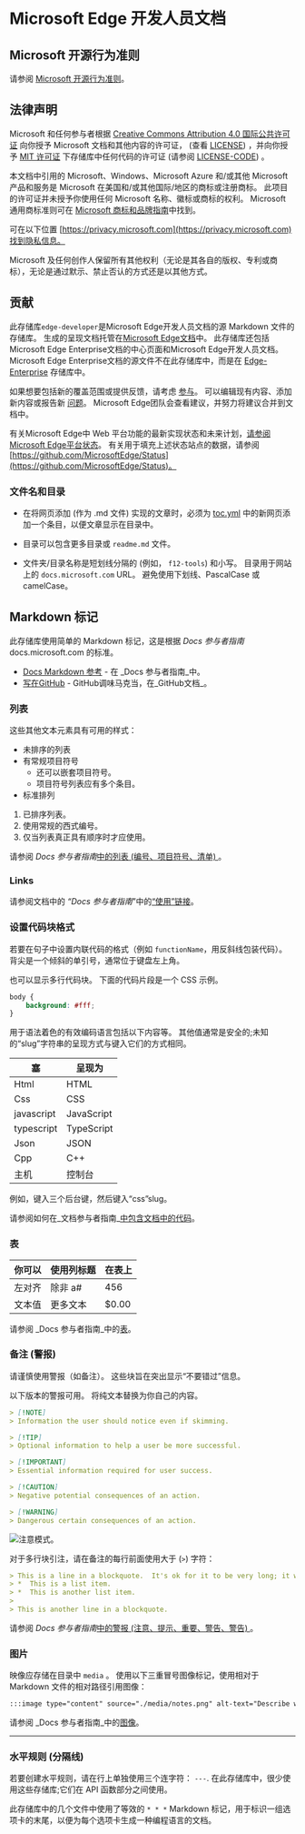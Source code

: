 # <a name="microsoft-edge-developer-documentation"></a>Microsoft Edge 开发人员文档


<!-- ====================================================================== -->
## <a name="microsoft-open-source-code-of-conduct"></a>Microsoft 开源行为准则

请参阅 [Microsoft 开源行为准则](CODE_OF_CONDUCT.md)。


<!-- ====================================================================== -->
## <a name="legal-notices"></a>法律声明

Microsoft 和任何参与者根据 [Creative Commons Attribution 4.0 国际公共许可证](https://creativecommons.org/licenses/by/4.0/legalcode) 向你授予 Microsoft 文档和其他内容的许可证， (查看 [LICENSE](LICENSE)) ，并向你授予 [MIT 许可证](https://opensource.org/licenses/MIT) 下存储库中任何代码的许可证 (请参阅 [LICENSE-CODE](LICENSE-CODE)) 。

本文档中引用的 Microsoft、Windows、Microsoft Azure 和/或其他 Microsoft 产品和服务是 Microsoft 在美国和/或其他国际/地区的商标或注册商标。  此项目的许可证并未授予你使用任何 Microsoft 名称、徽标或商标的权利。  Microsoft 通用商标准则可在 [Microsoft 商标和品牌指南](https://go.microsoft.com/fwlink/?LinkID=254653)中找到。

可在以下位置 [https://privacy.microsoft.com](https://privacy.microsoft.com)找到隐私信息。

Microsoft 及任何创作人保留所有其他权利（无论是其各自的版权、专利或商标），无论是通过默示、禁止否认的方式还是以其他方式。


<!-- ====================================================================== -->
## <a name="contributing"></a>贡献

此存储库`edge-developer`是Microsoft Edge开发人员文档的源 Markdown 文件的存储库。  生成的呈现文档托管在[Microsoft Edge文档](https://docs.microsoft.com/microsoft-edge/developer/)中。  此存储库还包括Microsoft Edge Enterprise文档的中心页面和Microsoft Edge开发人员文档。  Microsoft Edge Enterprise文档的源文件不在此存储库中，而是在 [Edge-Enterprise](https://github.com/MicrosoftDocs/Edge-Enterprise) 存储库中。

如果想要包括新的覆盖范围或提供反馈，请考虑 [参与](CONTRIBUTING.md)。  可以编辑现有内容、添加新内容或报告新 [问题](https://github.com/MicrosoftDocs/edge-developer/issues)。  Microsoft Edge团队会查看建议，并努力将建议合并到文档中。

有关Microsoft Edge中 Web 平台功能的最新实现状态和未来计划，[请参阅Microsoft Edge平台状态](https://developer.microsoft.com/en-us/microsoft-edge/status)。<!-- temp keep /en-us, delete it later when omitting it ends up at right url --> 有关用于填充上述状态站点的数据，请参阅 [https://github.com/MicrosoftEdge/Status](https://github.com/MicrosoftEdge/Status)。


### <a name="file-names-and-directories"></a>文件名和目录

*  在将网页添加 (作为 .md 文件) 实现的文章时，必须为 [toc.yml](microsoft-edge/toc.yml) 中的新网页添加一个条目，以便文章显示在目录中。

*  目录可以包含更多目录或 `readme.md` 文件。

*  文件夹/目录名称是短划线分隔的 (例如， `f12-tools`) 和小写。  目录用于网站上的 `docs.microsoft.com` URL。  避免使用下划线、PascalCase 或 camelCase。


<!-- ====================================================================== -->
## <a name="markdown-tagging"></a>Markdown 标记

此存储库使用简单的 Markdown 标记，这是根据 _Docs 参与者指南_ docs.microsoft.com 的标准。

* [Docs Markdown 参考](https://docs.microsoft.com/contribute/markdown-reference) - 在 _Docs 参与者指南_中。
* [写在GitHub](https://docs.github.com/en/github/writing-on-github) - GitHub调味马克当，在_GitHub文档_。


### <a name="lists"></a>列表

这些其他文本元素具有可用的样式：

*  未排序的列表
*  有常规项目符号
   *  还可以嵌套项目符号。
   *  项目符号列表应有多个条目。
*  标准排列

1. 已排序列表。
1. 使用常规的西式编号。
1. 仅当列表真正具有顺序时才应使用。

请参阅 _Docs 参与者指南_[中的列表 (编号、项目符号、清单) ](https://docs.microsoft.com/contribute/markdown-reference#lists-numbered-bulleted-checklist)。


### <a name="links"></a>Links

请参阅文档中的 _“Docs 参与者指南_”中的[“使用”链接](https://docs.microsoft.com/contribute/how-to-write-links)。


### <a name="formatting-code-blocks"></a>设置代码块格式

若要在句子中设置内联代码的格式（例如 `functionName`，用反斜线包装代码）。  背尖是一个倾斜的单引号，通常位于键盘左上角。

也可以显示多行代码块。  下面的代码片段是一个 CSS 示例。

```css
body {
    background: #fff;
}
```

用于语法着色的有效编码语言包括以下内容等。  其他值通常是安全的;未知的“slug”字符串的呈现方式与键入它们的方式相同。

| 塞 | 呈现为 |
|---|---|
| Html | HTML |
| Css | CSS |
| javascript | JavaScript | 
| typescript | TypeScript |
| Json | JSON |
| Cpp | C++ |
| 主机 | 控制台 |

例如，键入三个后台键，然后键入“css”slug。

请参阅如何在_文档参与者指南_[中包含文档中的代码](https://docs.microsoft.com/contribute/code-in-docs)。


### <a name="tables"></a>表

| 你可以 | 使用列标题 | 在表上 |
|:-- |:--- |:--- |
| 左对齐 | 除非 a# | 456 |
| 文本值 | 更多文本 | $0.00 |

请参阅 _Docs 参与者指南_中的[表](https://docs.microsoft.com/contribute/markdown-reference#tables)。


### <a name="notes-alerts"></a>备注 (警报) 

请谨慎使用警报（如备注）。  这些块旨在突出显示“不要错过”信息。

以下版本的警报可用。  将纯文本替换为你自己的内容。

```md
> [!NOTE]
> Information the user should notice even if skimming.
```

```md
> [!TIP]
> Optional information to help a user be more successful.
```

```md
> [!IMPORTANT]
> Essential information required for user success.
```

```md
> [!CAUTION]
> Negative potential consequences of an action.
```

```md
> [!WARNING]
> Dangerous certain consequences of an action.
```

![注意模式。](media/notes.png)

对于多行块引注，请在备注的每行前面使用大于 (`>`) 字符：

```md
> This is a line in a blockquote.  It's ok for it to be very long; it will wrap.
> *  This is a list item.
> *  This is another list item.
>
> This is another line in a blockquote.
```

请参阅 _Docs 参与者指南_[中的警报 (注意、提示、重要、警告、警告) ](https://docs.microsoft.com/contribute/markdown-reference#alerts-note-tip-important-caution-warning)。


### <a name="images"></a>图片

映像应存储在目录中 `media` 。  使用以下三重冒号图像标记，使用相对于 Markdown 文件的相对路径引用图像：

```md
:::image type="content" source="./media/notes.png" alt-text="Describe what's shown in the image." lightbox="./media/notes.png":::
```

请参阅 _Docs 参与者指南_中的[图像](https://docs.microsoft.com/contribute/markdown-reference#images)。


---

### <a name="horizontal-rules-divider-lines"></a>水平规则 (分隔线) 

若要创建水平规则，请在行上单独使用三个连字符： `---`.  在此存储库中，很少使用这些存储库;它们在 API 函数部分之间使用。

此存储库中的几个文件中使用了等效的 `* * *` Markdown 标记，用于标识一组选项卡的末尾，以便为每个选项卡生成一种编程语言的文档。
